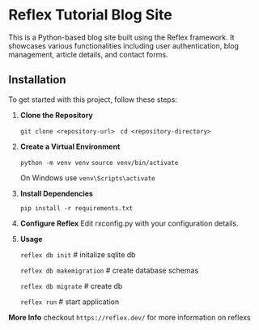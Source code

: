 # Reflex Tutorial Blog Site

This is a Python-based blog site built using the Reflex framework. It showcases various functionalities including user authentication, blog management, article details, and contact forms.

## Installation

To get started with this project, follow these steps:

1. **Clone the Repository**

   ``` git clone <repository-url> ```
   ``` cd <repository-directory>```

2. **Create a Virtual Environment**

    ``` python -m venv venv ```
    ``` source venv/bin/activate ```

    On Windows use `venv\Scripts\activate`

3. **Install Dependencies**

    ``` pip install -r requirements.txt ```


1. **Configure Reflex**
    Edit rxconfig.py with your configuration details.

1. **Usage**

    ```reflex db init``` # initalize sqlite db


    ``` reflex db makemigration ``` # create database schemas

    ``` reflex db migrate ``` # create db

    ``` reflex run ``` # start application

**More Info**
checkout ``https://reflex.dev/`` for more information on reflexs
